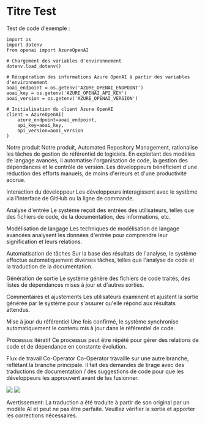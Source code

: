 # Titre Test

Test de code d'exemple :

```
import os
import dotenv
from openai import AzureOpenAI

# Chargement des variables d'environnement
dotenv.load_dotenv()

# Récupération des informations Azure OpenAI à partir des variables d'environnement
aoai_endpoint = os.getenv('AZURE_OPENAI_ENDPOINT')
aoai_key = os.getenv('AZURE_OPENAI_API_KEY')
aoai_version = os.getenv('AZURE_OPENAI_VERSION')

# Initialisation du client Azure OpenAI
client = AzureOpenAI(
    azure_endpoint=aoai_endpoint,
    api_key=aoai_key,
    api_version=aoai_version
)
```

Notre produit
Notre produit, Automated Repository Management, rationalise les tâches de gestion de référentiel de logiciels. En exploitant des modèles de langage avancés, il automatise l'organisation de code, la gestion des dépendances et le contrôle de version. Les développeurs bénéficient d'une réduction des efforts manuels, de moins d'erreurs et d'une productivité accrue.

Interaction du développeur
Les développeurs interagissent avec le système via l'interface de GitHub ou la ligne de commande.

Analyse d'entrée
Le système reçoit des entrées des utilisateurs, telles que des fichiers de code, de la documentation, des informations, etc.

Modélisation de langage
Les techniques de modélisation de langage avancées analysent les données d'entrée pour comprendre leur signification et leurs relations.

Automatisation de tâches
Sur la base des résultats de l'analyse, le système effectue automatiquement diverses tâches, telles que l'analyse de code et la traduction de la documentation.

Génération de sortie
Le système génère des fichiers de code traités, des listes de dépendances mises à jour et d'autres sorties.

Commentaires et ajustements
Les utilisateurs examinent et ajustent la sortie générée par le système pour s'assurer qu'elle répond aux résultats attendus.

Mise à jour du référentiel
Une fois confirmé, le système synchronise automatiquement le contenu mis à jour dans le référentiel de code.

Processus itératif
Ce processus peut être répété pour gérer des relations de code et de dépendance en constante évolution.

Flux de travail Co-Operator
Co-Operator travaille sur une autre branche, reflétant la branche principale. Il fait des demandes de tirage avec des traductions de documentation / des suggestions de code pour que les développeurs les approuvent avant de les fusionner.

![](https://upload.wikimedia.org/wikipedia/commons/thumb/7/77/Google_Images_2015_logo.svg/1200px-Google_Images_2015_logo.svg.png)
![](/./translated_images/bicycle.bd903e5d4d1ae4db0679cf423771fdd2e129c48627fd83ff05594a4897f85947.fr.png)


Avertissement: La traduction a été traduite à partir de son original par un modèle AI et peut ne pas être parfaite. Veuillez vérifier la sortie et apporter les corrections nécessaires.